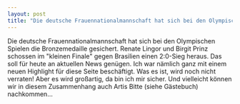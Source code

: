 ```yaml
---
layout: post
title: "Die deutsche Frauennationalmannschaft hat sich bei den Olympischen Spielen die Bronzemedaille gesichert."
---
```


Die deutsche Frauennationalmannschaft hat sich bei den Olympischen Spielen die Bronzemedaille gesichert. Renate Lingor und Birgit Prinz schossen im "kleinen Finale" gegen Brasilien einen 2:0-Sieg heraus. Das soll für heute an aktuellen News genügen. Ich war nämlich ganz mit einem neuen Highlight für diese Seite beschäftigt. Was es ist, wird noch nicht verraten! Aber es wird großartig, da bin ich mir sicher. Und vielleicht können wir in diesem Zusammenhang auch Artis Bitte (siehe Gästebuch) nachkommen...
